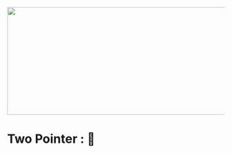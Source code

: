 
<img src="https://miro.medium.com/max/1400/1*ZbqzK9gjMXpDq6tZEq74rA.png" width="600" height="250">

# Two Pointer : :triangular_flag_on_post:
